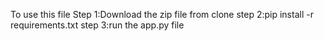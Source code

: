 To use this file
Step 1:Download the zip file from clone
step 2:pip install -r requirements.txt
step 3:run the app.py file 

